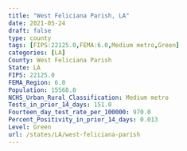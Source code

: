 ```yaml
---
title: "West Feliciana Parish, LA"
date: 2021-05-24
draft: false
type: county
tags: [FIPS:22125.0,FEMA:6.0,Medium metro,Green]
categories: [LA]
County: West Feliciana Parish
State: LA
FIPS: 22125.0
FEMA_Region: 6.0
Population: 15568.0
NCHS_Urban_Rural_Classification: Medium metro
Tests_in_prior_14_days: 151.0
Fourteen_day_test_rate_per_100000: 970.0
Percent_Positivity_in_prior_14_days: 0.013
Level: Green
url: /states/LA/west-feliciana-parish
---
```



